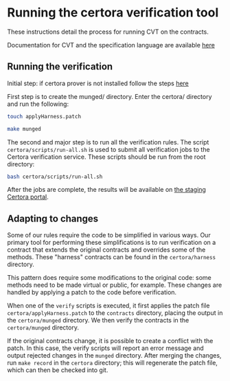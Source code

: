 # Running the certora verification tool

These instructions detail the process for running CVT on the contracts.

Documentation for CVT and the specification language are available
[here](https://certora.atlassian.net/wiki/spaces/CPD/overview)

## Running the verification

Initial step: if certora prover is not installed follow the steps [here](https://docs.certora.com/en/latest/docs/user-guide/getting-started/install.html)

First step is to create the munged/ directory. Enter the certora/ directory and run the following:

```sh
touch applyHarness.patch
```

```sh
make munged
```

The second and major step is to run all the verification rules.
The script `certora/scripts/run-all.sh` is used to submit all verification
jobs to the Certora verification service. These scripts should be run from the
root directory:

```sh
bash certora/scripts/run-all.sh
```

After the jobs are complete, the results will be available on
[the staging Certora portal](https://prover.certora.com/).

## Adapting to changes

Some of our rules require the code to be simplified in various ways. Our
primary tool for performing these simplifications is to run verification on a
contract that extends the original contracts and overrides some of the methods.
These "harness" contracts can be found in the `certora/harness` directory.

This pattern does require some modifications to the original code: some methods
need to be made virtual or public, for example. These changes are handled by
applying a patch to the code before verification.

When one of the `verify` scripts is executed, it first applies the patch file
`certora/applyHarness.patch` to the `contracts` directory, placing the output
in the `certora/munged` directory. We then verify the contracts in the
`certora/munged` directory.

If the original contracts change, it is possible to create a conflict with the
patch. In this case, the verify scripts will report an error message and output
rejected changes in the `munged` directory. After merging the changes, run
`make record` in the `certora` directory; this will regenerate the patch file,
which can then be checked into git.
